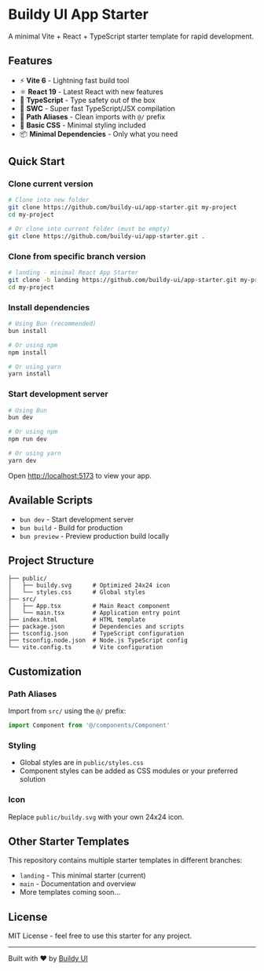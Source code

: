 # Buildy UI App Starter

A minimal Vite + React + TypeScript starter template for rapid development.

## Features

- ⚡️ **Vite 6** - Lightning fast build tool
- ⚛️ **React 19** - Latest React with new features
- 🔷 **TypeScript** - Type safety out of the box
- 🚀 **SWC** - Super fast TypeScript/JSX compilation
- 📁 **Path Aliases** - Clean imports with `@/` prefix
- 🎨 **Basic CSS** - Minimal styling included
- 📦 **Minimal Dependencies** - Only what you need

## Quick Start

### Clone current version
```bash
# Clone into new folder
git clone https://github.com/buildy-ui/app-starter.git my-project
cd my-project

# Or clone into current folder (must be empty)
git clone https://github.com/buildy-ui/app-starter.git .
```

### Clone from specific branch version
```bash
# landing - minimal React App Starter
git clone -b landing https://github.com/buildy-ui/app-starter.git my-project
cd my-project
```

### Install dependencies
```bash
# Using Bun (recommended)
bun install

# Or using npm
npm install

# Or using yarn
yarn install
```

### Start development server
```bash
# Using Bun
bun dev

# Or using npm
npm run dev

# Or using yarn
yarn dev
```

Open [http://localhost:5173](http://localhost:5173) to view your app.

## Available Scripts

- `bun dev` - Start development server
- `bun build` - Build for production
- `bun preview` - Preview production build locally

## Project Structure

```
├── public/
│   ├── buildy.svg      # Optimized 24x24 icon
│   └── styles.css      # Global styles
├── src/
│   ├── App.tsx         # Main React component
│   └── main.tsx        # Application entry point
├── index.html          # HTML template
├── package.json        # Dependencies and scripts
├── tsconfig.json       # TypeScript configuration
├── tsconfig.node.json  # Node.js TypeScript config
└── vite.config.ts      # Vite configuration
```

## Customization

### Path Aliases
Import from `src/` using the `@/` prefix:
```typescript
import Component from '@/components/Component'
```

### Styling
- Global styles are in `public/styles.css`
- Component styles can be added as CSS modules or your preferred solution

### Icon
Replace `public/buildy.svg` with your own 24x24 icon.

## Other Starter Templates

This repository contains multiple starter templates in different branches:

- `landing` - This minimal starter (current)
- `main` - Documentation and overview
- More templates coming soon...

## License

MIT License - feel free to use this starter for any project.

---

Built with ❤️ by [Buildy UI](https://github.com/buildy-ui)